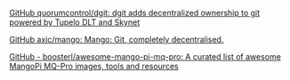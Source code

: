 
[GitHub quorumcontrol/dgit: dgit adds decentralized ownership to git powered by Tupelo DLT and Skynet](https://github.com/quorumcontrol/dgit)

[GitHub axic/mango: Mango: Git, completely decentralised.](https://github.com/axic/mango)

[GitHub - boosterl/awesome-mango-pi-mq-pro: A curated list of awesome MangoPi MQ-Pro images, tools and resources](https://github.com/boosterl/awesome-mango-pi-mq-pro)
